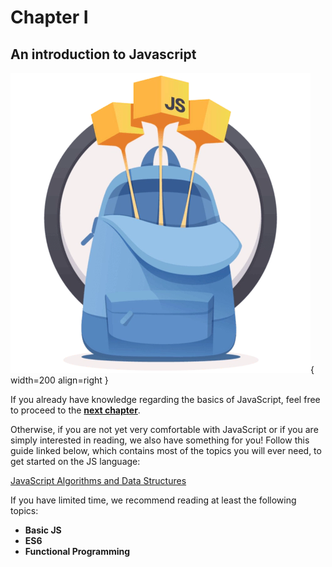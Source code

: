 # Chapter I

## An introduction to Javascript

![](../../../assets/rails/react/javascript.png){ width=200 align=right }

If you already have knowledge regarding the basics of JavaScript, feel free to proceed to the __[next chapter](../chapter_II)__.

Otherwise, if you are not yet very comfortable with JavaScript or if you are simply interested in reading, we also have something for you!
Follow this guide linked below, which contains most of the topics you will ever need, to get started on the JS language:

[JavaScript Algorithms and Data Structures](https://www.freecodecamp.org/learn/javascript-algorithms-and-data-structures/)

If you have limited time, we recommend reading at least the following topics:

- __Basic JS__
- __ES6__
- __Functional Programming__
